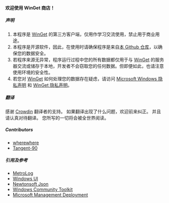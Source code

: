 #### 欢迎使用 WinGet 商店！

##### 声明
1. 本程序是 [WinGet](https://github.com/microsoft/winget-cli) 的第三方客户端，仅用作学习交流使用，禁止用于商业用途。
2. 本程序是开源软件，因此，在使用时请确保程序是来自[本 Github 仓库](https://github.com/wherewhere/WinGet-Store)，以确保您的数据安全。
3. 若程序来源无异常，程序运行过程中您的所有数据都仅用于与 [WinGet](https://github.com/microsoft/winget-cli) 的服务器交流或储存于本地，开发者不会窃取您的任何数据。但即便如此，也请注意使用环境的安全性。
4. 若您对 [WinGet](https://github.com/microsoft/winget-cli) 如何处理您的数据存在疑虑，请访问 [Microsoft Windows 隐私声明](https://support.microsoft.com/help/4468236/diagnostics-feedback-and-privacy-in-windows-10-microsoft-privacy) 和 [WinGet 隐私声明](https://github.com/microsoft/winget-cli/blob/master/PRIVACY.md)。

##### 翻译
感谢 [Crowdin](https://crowdin.com/project/CoolapkUWP "Crowdin") 翻译者的支持。 如果翻译出现了什么问题，欢迎前来纠正。 并且请认真对待翻译。 您所写的一切将会被全世界阅读。

##### Contributors
- [wherewhere](https://github.com/wherewhere)
- [Tangent-90](https://github.com/Tangent-90)

##### 引用及参考
- [MetroLog](https://github.com/novotnyllc/MetroLog "MetroLog")
- [Windows UI](https://github.com/microsoft/microsoft-ui-xaml "Windows UI")
- [Newtonsoft Json](https://www.newtonsoft.com/json "Newtonsoft Json")
- [Windows Community Toolkit](https://github.com/CommunityToolkit/WindowsCommunityToolkit "Windows Community Toolkit")
- [Microsoft Management Deployment](https://github.com/microsoft/winget-cli "Microsoft Management Deployment")